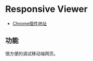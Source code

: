 # Responsive Viewer
* [Chrome插件地址](https://chrome.google.com/webstore/detail/responsive-viewer/inmopeiepgfljkpkidclfgbgbmfcennb)

## 功能

很方便的调试移动端网页。